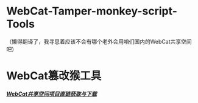 # WebCat-Tamper-monkey-script-Tools

（懒得翻译了，我寻思着应该不会有哪个老外会用咱们国内的WebCat共享空间吧）

# WebCat篡改猴工具

[__*WebCat共享空间项目直链获取与下载*__](WCSSPDLFaD/README.MD)

